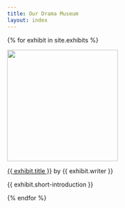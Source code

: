 ```yaml
---
title: Our Drama Museum
layout: index
---
```


{% for exhibit in site.exhibits %}

<img src="{{ exhibit.image-url }}" width = 256>
<p><a href="{{ exhibit.drama-url }}">{{ exhibit.title }}</a> by {{ exhibit.writer }}</p>
<p>{{ exhibit.short-introduction }}</p>

{% endfor %}